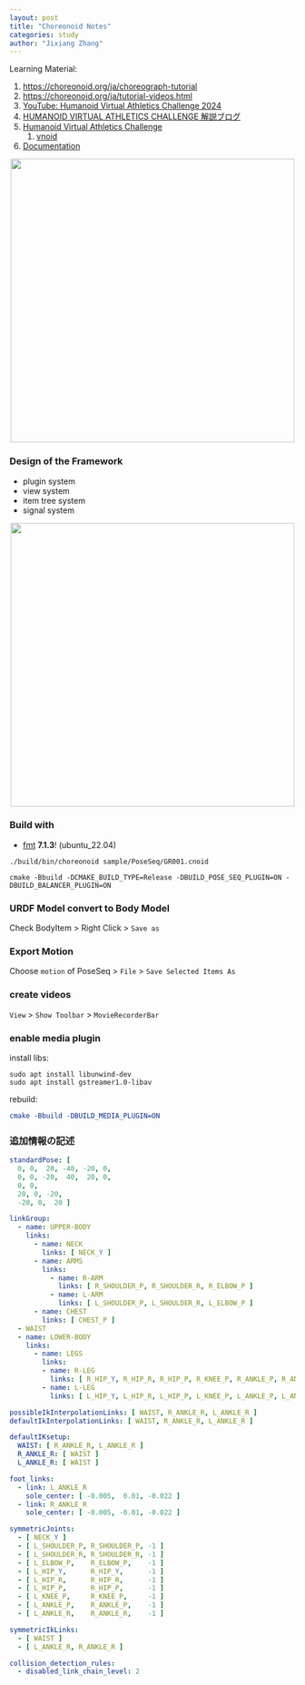 ```yaml
---
layout: post
title: "Choreonoid Notes"
categories: study
author: "Jixiang Zhang"
---
```


Learning Material:

1. <https://choreonoid.org/ja/choreograph-tutorial>
2. <https://choreonoid.org/ja/tutorial-videos.html>
3. [YouTube: Humanoid Virtual Athletics Challenge 2024](https://www.youtube.com/@HumanoidVirtualAthletics-gx8ip)
4. [HUMANOID VIRTUAL ATHLETICS CHALLENGE 解説ブログ](https://koomiy.github.io/posts/intro/)
5. [Humanoid Virtual Athletics Challenge](https://ytazz.github.io/vnoid/)
   1. [vnoid](https://github.com/ytazz/vnoid)
6. [Documentation](https://choreonoid.org/en/documents/latest/index.html#)

<p align="center">
  <img src="{{site.baseurl}}/images/Choreonoid.png" width="500"/>
</p>

### Design of the Framework

* plugin system
* view system
* item tree system
* signal system

<p align="center">
  <img src="{{site.baseurl}}/images/sig.png" width="500"/>
</p>

### Build with

* [fmt](https://github.com/fmtlib/fmt) **7.1.3**! (ubuntu_22.04)

```shell
./build/bin/choreonoid sample/PoseSeq/GR001.cnoid
```

```shell
cmake -Bbuild -DCMAKE_BUILD_TYPE=Release -DBUILD_POSE_SEQ_PLUGIN=ON -DBUILD_BALANCER_PLUGIN=ON
```

### URDF Model convert to Body Model

Check BodyItem > Right Click > `Save as`

### Export Motion

Choose `motion` of PoseSeq > `File` > `Save Selected Items As`

### create videos

`View` > `Show Toolbar` > `MovieRecorderBar`

### enable media plugin

install libs:

```shell
sudo apt install libunwind-dev
sudo apt install gstreamer1.0-libav
```

rebuild:

```cmake
cmake -Bbuild -DBUILD_MEDIA_PLUGIN=ON
```

### 追加情報の記述

```yaml
standardPose: [ 
  0, 0,  20, -40, -20, 0,
  0, 0, -20,  40,  20, 0,
  0, 0,
  20, 0, -20,
  -20, 0,  20 ]

linkGroup: 
  - name: UPPER-BODY
    links: 
      - name: NECK
        links: [ NECK_Y ]
      - name: ARMS
        links:
          - name: R-ARM
            links: [ R_SHOULDER_P, R_SHOULDER_R, R_ELBOW_P ]
          - name: L-ARM
            links: [ L_SHOULDER_P, L_SHOULDER_R, L_ELBOW_P ]
      - name: CHEST
        links: [ CHEST_P ]
  - WAIST
  - name: LOWER-BODY
    links:
      - name: LEGS
        links:
        - name: R-LEG
          links: [ R_HIP_Y, R_HIP_R, R_HIP_P, R_KNEE_P, R_ANKLE_P, R_ANKLE_R ]
        - name: L-LEG
          links: [ L_HIP_Y, L_HIP_R, L_HIP_P, L_KNEE_P, L_ANKLE_P, L_ANKLE_R ]

possibleIkInterpolationLinks: [ WAIST, R_ANKLE_R, L_ANKLE_R ]
defaultIkInterpolationLinks: [ WAIST, R_ANKLE_R, L_ANKLE_R ]

defaultIKsetup:
  WAIST: [ R_ANKLE_R, L_ANKLE_R ]
  R_ANKLE_R: [ WAIST ]
  L_ANKLE_R: [ WAIST ]

foot_links:
  - link: L_ANKLE_R
    sole_center: [ -0.005,  0.01, -0.022 ]
  - link: R_ANKLE_R
    sole_center: [ -0.005, -0.01, -0.022 ]

symmetricJoints:
  - [ NECK_Y ]
  - [ L_SHOULDER_P, R_SHOULDER_P, -1 ]
  - [ L_SHOULDER_R, R_SHOULDER_R, -1 ]
  - [ L_ELBOW_P,    R_ELBOW_P,    -1 ]
  - [ L_HIP_Y,      R_HIP_Y,      -1 ]
  - [ L_HIP_R,      R_HIP_R,      -1 ]
  - [ L_HIP_P,      R_HIP_P,      -1 ]
  - [ L_KNEE_P,     R_KNEE_P,     -1 ]
  - [ L_ANKLE_P,    R_ANKLE_P,    -1 ]
  - [ L_ANKLE_R,    R_ANKLE_R,    -1 ]

symmetricIkLinks:
  - [ WAIST ]
  - [ L_ANKLE_R, R_ANKLE_R ]

collision_detection_rules:
  - disabled_link_chain_level: 2
```
